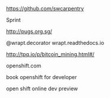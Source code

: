 https://github.com/swcarpentry

Sprint

http://pugs.org.sg/

@wrapt.decorator
wrapt.readthedocs.io

http://tpq.io/p/bitcoin_mining.html#/

openshift.com

book openshift for developer

open shift online dev preview

